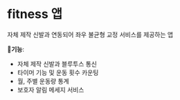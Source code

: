 # fitness 앱

자체 제작 신발과 연동되어 좌우 불균형 교정 서비스를 제공하는 앱

**기능**:
- 자체 제작 신발과 블루투스 통신
- 타이머 기능 및 운동 횟수 카운팅
- 월, 주별 운동량 통계
- 보호자 알림 메세지 서비스 

